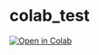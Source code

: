 # colab_test


[![Open in Colab](https://colab.research.google.com/assets/colab-badge.svg)](https://github.com/kneth90/colab_test/blob/main/test.ipynb)
